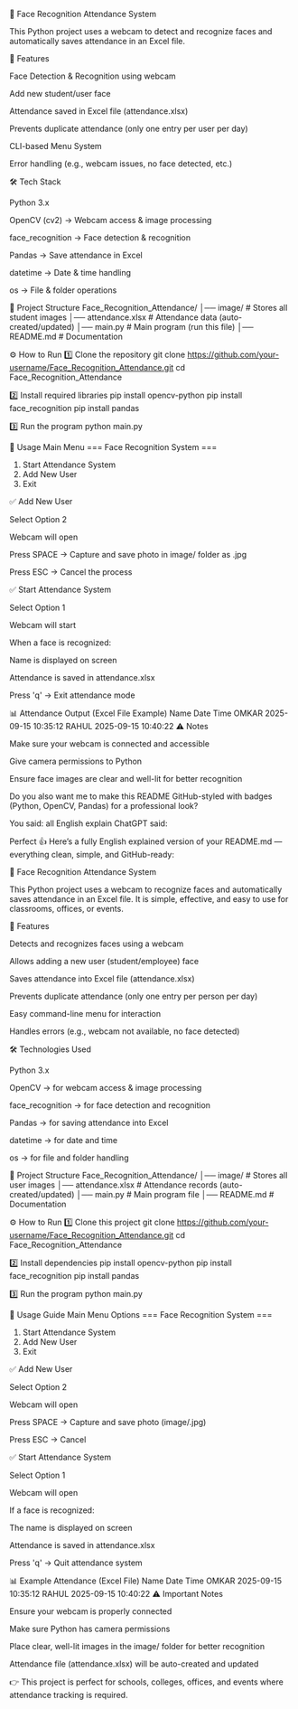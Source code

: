 📸 Face Recognition Attendance System

This Python project uses a webcam to detect and recognize faces and automatically saves attendance in an Excel file.

🚀 Features

Face Detection & Recognition using webcam

Add new student/user face

Attendance saved in Excel file (attendance.xlsx)

Prevents duplicate attendance (only one entry per user per day)

CLI-based Menu System

Error handling (e.g., webcam issues, no face detected, etc.)

🛠️ Tech Stack

Python 3.x

OpenCV (cv2)
 → Webcam access & image processing

face_recognition
 → Face detection & recognition

Pandas
 → Save attendance in Excel

datetime
 → Date & time handling

os
 → File & folder operations

📂 Project Structure
Face_Recognition_Attendance/
│── image/                # Stores all student images
│── attendance.xlsx       # Attendance data (auto-created/updated)
│── main.py               # Main program (run this file)
│── README.md             # Documentation

⚙️ How to Run
1️⃣ Clone the repository
git clone https://github.com/your-username/Face_Recognition_Attendance.git
cd Face_Recognition_Attendance

2️⃣ Install required libraries
pip install opencv-python
pip install face_recognition
pip install pandas

3️⃣ Run the program
python main.py

📖 Usage
Main Menu
=== Face Recognition System ===
1. Start Attendance System
2. Add New User
3. Exit

✅ Add New User

Select Option 2

Webcam will open

Press SPACE → Capture and save photo in image/ folder as <name>.jpg

Press ESC → Cancel the process

✅ Start Attendance System

Select Option 1

Webcam will start

When a face is recognized:

Name is displayed on screen

Attendance is saved in attendance.xlsx

Press 'q' → Exit attendance mode

📊 Attendance Output (Excel File Example)
Name	Date	Time
OMKAR	2025-09-15	10:35:12
RAHUL	2025-09-15	10:40:22
⚠️ Notes

Make sure your webcam is connected and accessible

Give camera permissions to Python

Ensure face images are clear and well-lit for better recognition

Do you also want me to make this README GitHub-styled with badges (Python, OpenCV, Pandas) for a professional look?

You said:
all English explain 
ChatGPT said:

Perfect 👍 Here’s a fully English explained version of your README.md — everything clean, simple, and GitHub-ready:

📸 Face Recognition Attendance System

This Python project uses a webcam to recognize faces and automatically saves attendance in an Excel file. It is simple, effective, and easy to use for classrooms, offices, or events.

🚀 Features

Detects and recognizes faces using a webcam

Allows adding a new user (student/employee) face

Saves attendance into Excel file (attendance.xlsx)

Prevents duplicate attendance (only one entry per person per day)

Easy command-line menu for interaction

Handles errors (e.g., webcam not available, no face detected)

🛠️ Technologies Used

Python 3.x

OpenCV
 → for webcam access & image processing

face_recognition
 → for face detection and recognition

Pandas
 → for saving attendance into Excel

datetime
 → for date and time

os
 → for file and folder handling

📂 Project Structure
Face_Recognition_Attendance/
│── image/                # Stores all user images
│── attendance.xlsx       # Attendance records (auto-created/updated)
│── main.py               # Main program file
│── README.md             # Documentation

⚙️ How to Run
1️⃣ Clone this project
git clone https://github.com/your-username/Face_Recognition_Attendance.git
cd Face_Recognition_Attendance

2️⃣ Install dependencies
pip install opencv-python
pip install face_recognition
pip install pandas

3️⃣ Run the program
python main.py

📖 Usage Guide
Main Menu Options
=== Face Recognition System ===
1. Start Attendance System
2. Add New User
3. Exit

✅ Add New User

Select Option 2

Webcam will open

Press SPACE → Capture and save photo (image/<name>.jpg)

Press ESC → Cancel

✅ Start Attendance System

Select Option 1

Webcam will open

If a face is recognized:

The name is displayed on screen

Attendance is saved in attendance.xlsx

Press 'q' → Quit attendance system

📊 Example Attendance (Excel File)
Name	Date	Time
OMKAR	2025-09-15	10:35:12
RAHUL	2025-09-15	10:40:22
⚠️ Important Notes

Ensure your webcam is properly connected

Make sure Python has camera permissions

Place clear, well-lit images in the image/ folder for better recognition

Attendance file (attendance.xlsx) will be auto-created and updated

👉 This project is perfect for schools, colleges, offices, and events where attendance tracking is required.
